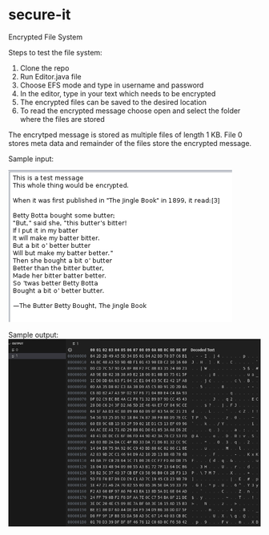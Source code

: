 # secure-it
Encrypted File System

Steps to test the file system:
1. Clone the repo
2. Run Editor.java file
3. Choose EFS mode and type in username and password
4. In the editor, type in your text which needs to be encrypted
5. The encrypted files can be saved to the desired location
6. To read the encrypted message choose open and select the folder where the files are stored


The encrytped message is stored as multiple files of length 1 KB.
File 0 stores meta data and remainder of the files store the encrypted message.

 Sample input:

![Sample input](https://github.com/dane-ukken/secure-it/blob/main/Assets/input.png)

 Sample output:
![Sample output](https://github.com/dane-ukken/secure-it/blob/main/Assets/output.png)

 
